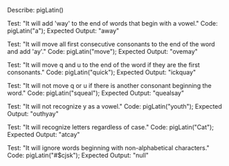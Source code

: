 Describe: pigLatin()

Test: "It will add 'way' to the end of words that begin with a vowel."
Code: pigLatin("a");
Expected Output: "away"

Test: "It will move all first consecutive consonants to the end of the word and add 'ay'."
Code: pigLatin("move");
Expected Output: "ovemay"

Test: "It will move q and u to the end of the word if they are the first consonants."
Code: pigLatin("quick");
Expected Output: "ickquay"

Test: "It will not move q or u if there is another consonant beginning the word."
Code: pigLatin("squeal");
Expected Output: "quealsay"

Test: "It will not recognize y as a vowel."
Code: pigLatin("youth");
Expected Output: "outhyay"

Test: "It will recognize letters regardless of case."
Code: pigLatin("Cat");
Expected Output: "atcay"

Test: "It will ignore words beginning with non-alphabetical characters."
Code: pigLatin("#$cjsk");
Expected Output: "null"